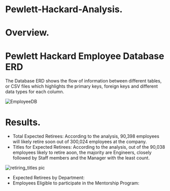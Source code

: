# Pewlett-Hackard-Analysis.
# Overview.

# Pewlett Hackard Employee Database ERD
The Database ERD shows the flow of information between different tables, or CSV files which highlights the primary keys, foreign keys and different data types for each column.

![EmployeeDB](https://user-images.githubusercontent.com/104453593/175185784-b8e02050-19c7-45d1-ae05-0b178ad26cb6.png)

# Results.
* Total Expected Retirees: According to the analysis, 90,398 employees will likely retire soon out of 300,024 employees at the company.
* Titles for Expected Retirees: According to the analysis, out of the 90,038 employees likely to retire aoon, the majority are Engineers, closely followed by Staff members and the Manager with the least count.

![retiring_titles pic](https://user-images.githubusercontent.com/104453593/175187996-fbbdd2b8-1fb0-4816-9dca-780046ddf6ce.PNG)

* Expected Retirees by Department:
* Employees Eligible to participate in the Mentorship Program:
